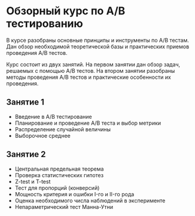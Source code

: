 # Обзорный курс по A/B тестированию
В курсе разобраны основные принципы и инструменты по A/B тестам.
Дан обзор необходимой теоретической базы и практических приемов проведения A/B тестов.

Курс состоит из двух занятий. На первом занятии дан обзор задач, решаемых с помощью A/B тестов.
На втором занятии разобраны методы проведения A/B тестов и практические особенности их проведения.

## Занятие 1
* Введение в A/B тестирование
* Планирование и проведение A/B теста и выбор метрики
* Распределение случайной величины
* Выборочное среднее

## Занятие 2
* Центральная предельная теорема
* Проверка статистических гипотез
* Z-test и T-test
* Тест для пропорций (конверсий)
* Мощность критерия и ошибки I-го и II-го рода
* Оценка необходимого числа наблюдений в эксперименте
* Непараметрический тест Манна-Утни
